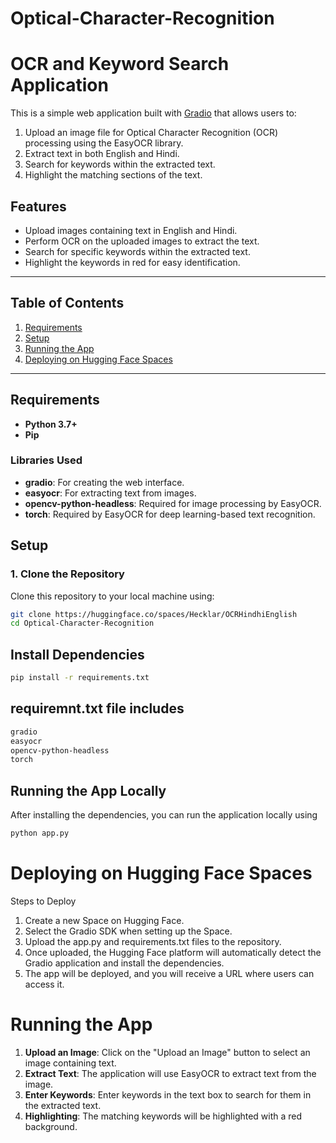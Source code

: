 # Optical-Character-Recognition
# OCR and Keyword Search Application

This is a simple web application built with [Gradio](https://gradio.app/) that allows users to:
1. Upload an image file for Optical Character Recognition (OCR) processing using the EasyOCR library.
2. Extract text in both English and Hindi.
3. Search for keywords within the extracted text.
4. Highlight the matching sections of the text.

## Features
- Upload images containing text in English and Hindi.
- Perform OCR on the uploaded images to extract the text.
- Search for specific keywords within the extracted text.
- Highlight the keywords in red for easy identification.

---

## Table of Contents
1. [Requirements](#requirements)
2. [Setup](#setup)
3. [Running the App](#running-the-app)
4. [Deploying on Hugging Face Spaces](#deploying-on-hugging-face-spaces)


---

## Requirements

- **Python 3.7+**
- **Pip**

### Libraries Used
- **gradio**: For creating the web interface.
- **easyocr**: For extracting text from images.
- **opencv-python-headless**: Required for image processing by EasyOCR.
- **torch**: Required by EasyOCR for deep learning-based text recognition.

## Setup

### 1. Clone the Repository

Clone this repository to your local machine using:

```bash
git clone https://huggingface.co/spaces/Hecklar/OCRHindhiEnglish
cd Optical-Character-Recognition
```
## Install Dependencies 
```bash
pip install -r requirements.txt
```
## requiremnt.txt file includes
```bash
gradio
easyocr
opencv-python-headless
torch
```
## Running the App Locally
After installing the dependencies, you can run the application locally using
```bash
python app.py
```
# Deploying on Hugging Face Spaces
Steps to Deploy
1. Create a new Space on Hugging Face.
2. Select the Gradio SDK when setting up the Space.
3. Upload the app.py and requirements.txt files to the repository.
4. Once uploaded, the Hugging Face platform will automatically detect the Gradio application and install the dependencies.
5. The app will be deployed, and you will receive a URL where users can access it.

# Running the App
1. **Upload an Image**: Click on the "Upload an Image" button to select an image containing text.
2. **Extract Text**: The application will use EasyOCR to extract text from the image.
3. **Enter Keywords**: Enter keywords in the text box to search for them in the extracted text.
4. **Highlighting**: The matching keywords will be highlighted with a red background.




